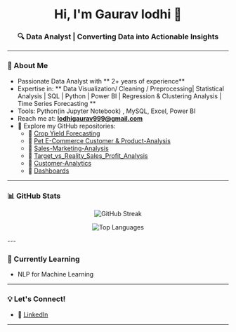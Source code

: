 
<h1 align="center">Hi, I'm Gaurav lodhi 👋</h1>
<h3 align="center">🔍 Data Analyst | Converting Data into Actionable Insights</h3>

---


### 🔹 About Me

-  Passionate Data Analyst with ** 2+ years of experience**
-  Expertise in: ** Data Visualization/ Cleaning / Preprocessing| Statistical Analysis | SQL | Python | Power BI | Regression & Clustering Analysis | Time Series Forecasting **
-  Tools: Python(in Jupyter Notebook) , MySQL, Excel, Power BI
-  Reach me at: **lodhigaurav999@gmail.com**
- 📂 Explore my GitHub repositories:
  - 🔹 [Crop Yield Forecasting](https://github.com/lodhi-999/Crop-Yield-Prediction)
  - 🔹 [Pet E-Commerce Customer & Product-Analysis](https://github.com/lodhi-999/Pet-E-commerce-Customer-Product-Analysis)
  - 🔹 [Sales-Marketing-Analysis](https://github.com/lodhi-999/Sales-Marketing-Analysis)
  - 🔹 [Target_vs_Reality_Sales_Profit_Analysis](https://github.com/lodhi-999/Target_vs_Reality_Full_Funnel_Sales_Profit_Analysis)
  - 🔹 [Customer-Analytics](https://github.com/lodhi-999/Customer-Analytics)
  - 🔹 [Dashboards](https://github.com/lodhi-999/Gameplay-Player-Retention-Dashboard)

---

### 📊 GitHub Stats

<p align="center">
  <img src="https://streak-stats.demolab.com?user=lodhi-999&theme=default&hide_border=false&border_radius=10" alt="GitHub Streak" />
</p>

<p align="center">
  <img src="https://github-readme-stats.vercel.app/api/top-langs/?username=lodhi-999&layout=compact&theme=default&hide_border=false&border_radius=10" alt="Top Languages" />
</p>
---

### 🌱 Currently Learning
- NLP for Machine Learning


---

### 💡 Let's Connect!
- 💼 [LinkedIn](https://www.linkedin.com/in/gaurav-lodhi999)
---
